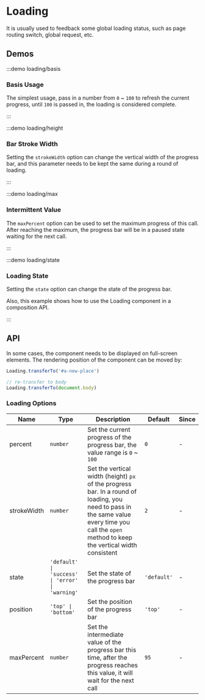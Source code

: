 # Loading

It is usually used to feedback some global loading status, such as page routing switch, global request, etc.

## Demos

:::demo loading/basis

### Basis Usage

The simplest usage, pass in a number from `0` ~ `100` to refresh the current progress, until `100` is passed in, the loading is considered complete.

:::

:::demo loading/height

### Bar Stroke Width

Setting the `strokeWidth` option can change the vertical width of the progress bar, and this parameter needs to be kept the same during a round of loading.

:::

:::demo loading/max

### Intermittent Value

The `maxPercent` option can be used to set the maximum progress of this call. After reaching the maximum, the progress bar will be in a paused state waiting for the next call.

:::

:::demo loading/state

### Loading State

Setting the `state` option can change the state of the progress bar.

Also, this example shows how to use the Loading component in a composition API.

:::

## API

In some cases, the component needs to be displayed on full-screen elements. The rendering position of the component can be moved by:

```ts
Loading.transferTo('#a-new-place')

// re-transfer to body
Loading.transferTo(document.body)
```

### Loading Options

| Name        | Type                                             | Description                                                                                                                                                                                     | Default     | Since |
| ----------- | ------------------------------------------------ | ----------------------------------------------------------------------------------------------------------------------------------------------------------------------------------------------- | ----------- | ----- |
| percent     | `number`                                         | Set the current progress of the progress bar, the value range is `0` ~ `100`                                                                                                                    | `0`         | -     |
| strokeWidth | `number`                                         | Set the vertical width (height) `px` of the progress bar. In a round of loading, you need to pass in the same value every time you call the `open` method to keep the vertical width consistent | `2`         | -     |
| state       | `'default' \| 'success' \| 'error' \| 'warning'` | Set the state of the progress bar                                                                                                                                                               | `'default'` | -     |
| position    | `'top' \| 'bottom'`                              | Set the position of the progress bar                                                                                                                                                            | `'top'`     | -     |
| maxPercent  | `number`                                         | Set the intermediate value of the progress bar this time, after the progress reaches this value, it will wait for the next call                                                                 | `95`        | -     |
